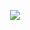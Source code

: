 
<p align="center">
<img src="https://user-images.githubusercontent.com/80118217/190870203-6ca55084-2e55-471e-b8e1-3327b0b2bbc6.JPG">

<p>
